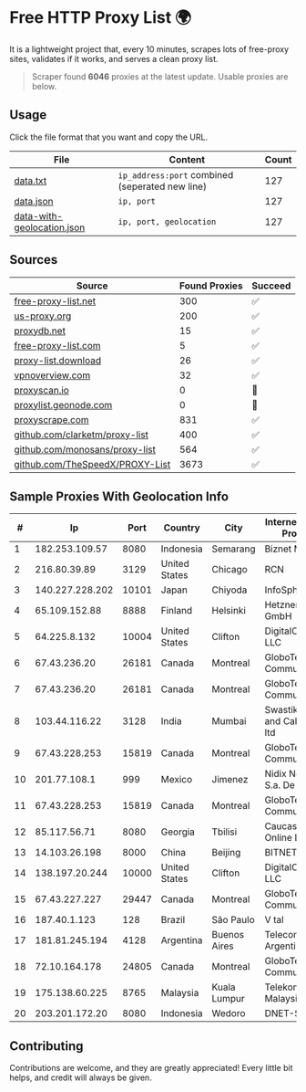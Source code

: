 
# Free HTTP Proxy List 🌍

It is a lightweight project that, every 10 minutes, scrapes lots of free-proxy sites, validates if it works, and serves a clean proxy list.


> Scraper found **6046** proxies at the latest update. Usable proxies are below.

## Usage

Click the file format that you want and copy the URL.


|File|Content|Count|
|----|-------|-----|
|[data.txt](https://raw.githubusercontent.com/themiralay/Proxy-List-World/master/data.txt)|`ip_address:port` combined (seperated new line)|127|
|[data.json](https://raw.githubusercontent.com/themiralay/Proxy-List-World/master/data.json)|`ip, port`|127|
|[data-with-geolocation.json](https://raw.githubusercontent.com/themiralay/Proxy-List-World/master/data-with-geolocation.json)|`ip, port, geolocation`|127|

## Sources

|Source|Found Proxies|Succeed|
|------|-------------|-------|
|[free-proxy-list.net](https://free-proxy-list.net)|300|✅|
|[us-proxy.org](https://www.us-proxy.org)|200|✅|
|[proxydb.net](http://proxydb.net)|15|✅|
|[free-proxy-list.com](https://free-proxy-list.com/?page=&port=&type%5B%5D=http&type%5B%5D=https&up_time=0&search=Search)|5|✅|
|[proxy-list.download](https://www.proxy-list.download/HTTP)|26|✅|
|[vpnoverview.com](https://vpnoverview.com/privacy/anonymous-browsing/free-proxy-servers)|32|✅|
|[proxyscan.io](https://www.proxyscan.io)|0|🚫|
|[proxylist.geonode.com](https://proxylist.geonode.com/api/proxy-list?limit=300&page=1&sort_by=lastChecked&sort_type=desc&protocols=http,https)|0|🚫|
|[proxyscrape.com](https://api.proxyscrape.com/v2/?request=displayproxies&protocol=http&timeout=10000&country=all&ssl=all&anonymity=all)|831|✅|
|[github.com/clarketm/proxy-list](https://raw.githubusercontent.com/clarketm/proxy-list/master/proxy-list-raw.txt)|400|✅|
|[github.com/monosans/proxy-list](https://raw.githubusercontent.com/monosans/proxy-list/main/proxies/http.txt)|564|✅|
|[github.com/TheSpeedX/PROXY-List](https://raw.githubusercontent.com/TheSpeedX/PROXY-List/master/http.txt)|3673|✅|


## Sample Proxies With Geolocation Info

|#|Ip|Port|Country|City|Internet Service Provider|
|-|--|----|-------|----|-------------------------|
|1|182.253.109.57|8080|Indonesia|Semarang|Biznet Metronet|
|2|216.80.39.89|3129|United States|Chicago|RCN|
|3|140.227.228.202|10101|Japan|Chiyoda|InfoSphere|
|4|65.109.152.88|8888|Finland|Helsinki|Hetzner Online GmbH|
|5|64.225.8.132|10004|United States|Clifton|DigitalOcean, LLC|
|6|67.43.236.20|26181|Canada|Montreal|GloboTech Communications|
|7|67.43.236.20|26181|Canada|Montreal|GloboTech Communications|
|8|103.44.116.22|3128|India|Mumbai|Swastik Internet and Cables pvt. ltd|
|9|67.43.228.253|15819|Canada|Montreal|GloboTech Communications|
|10|201.77.108.1|999|Mexico|Jimenez|Nidix Networks S.a. De C.V.|
|11|67.43.228.253|15819|Canada|Montreal|GloboTech Communications|
|12|85.117.56.71|8080|Georgia|Tbilisi|Caucasus Online Ltd.|
|13|14.103.26.198|8000|China|Beijing|BITNET|
|14|138.197.20.244|10000|United States|Clifton|DigitalOcean, LLC|
|15|67.43.227.227|29447|Canada|Montreal|GloboTech Communications|
|16|187.40.1.123|128|Brazil|São Paulo|V tal|
|17|181.81.245.194|4128|Argentina|Buenos Aires|Telecom Argentina S.A.|
|18|72.10.164.178|24805|Canada|Montreal|GloboTech Communications|
|19|175.138.60.225|8765|Malaysia|Kuala Lumpur|Telekom Malaysia Berhad|
|20|203.201.172.20|8080|Indonesia|Wedoro|DNET-SBY|



## Contributing

Contributions are welcome, and they are greatly appreciated! Every
little bit helps, and credit will always be given.

